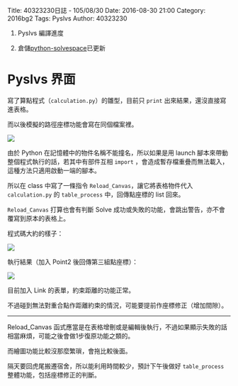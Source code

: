Title: 40323230日誌 - 105/08/30
Date: 2016-08-30 21:00
Category: 2016bg2
Tags: Pyslvs
Author: 40323230


1. Pyslvs 編譯進度

1. 倉儲[python-solvespace](https://github.com/40323230/python-solvespace"github.com")已更新

<!-- PELICAN_END_SUMMARY -->

Pyslvs 界面
===

寫了算點程式（`calculation.py`）的雛型，目前只 `print` 出來結果，還沒直接寫進表格。

而以後模擬的路徑座標功能會寫在同個檔案裡。

<img src="http://i.imgur.com/SIZhCiM.png" >

由於 Python 在記憶體中的物件名稱不能撞名，所以如果是用 launch 腳本來帶動整個程式執行的話，若其中有部件互相 `import` ，會造成暫存檔重疊而無法載入，這種方法只適用啟動一端的腳本。

所以在 class 中寫了一條指令 `Reload_Canvas`，讓它將表格物件代入 `calculation.py` 的 `table_process` 中，回傳點座標的 list 回來。

`Reload_Canvas` 打算也會有判斷 Solve 成功或失敗的功能，會跳出警告，亦不會覆寫到原本的表格上。

程式碼大約的樣子：

<img src="http://i.imgur.com/Ayh1BHm.png" >

執行結果（加入 Point2 後回傳第三組點座標）：

<img src="http://i.imgur.com/o8iA22K.png" >

目前加入 Link 的表單，約束距離的功能正常。

不過碰到無法對重合點作距離約束的情況，可能要提前作座標修正（增加間隙）。

<hr>

Reload_Canvas 函式應當是在表格增刪或是編輯後執行，不過如果顯示失敗的話相當麻煩，可能之後會做1步復原功能之類的。

而繪圖功能比較沒那麼繁瑣，會拖比較後面。

隔天要回虎尾搬遷宿舍，所以能利用時間較少，預計下午後做好 `table_process` 整體功能，包括座標修正的判斷。